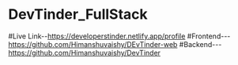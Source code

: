 # DevTinder_FullStack
#Live Link--https://developerstinder.netlify.app/profile
#Frontend--- https://github.com/Himanshuvaishy/DEvTinder-web
#Backend---https://github.com/Himanshuvaishy/DevTinder
